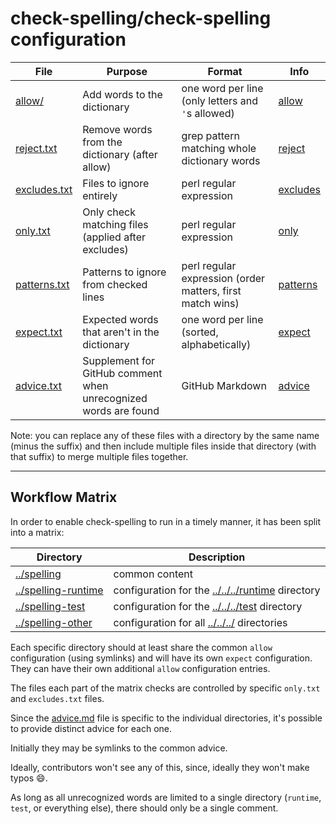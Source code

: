 # check-spelling/check-spelling configuration

File | Purpose | Format | Info
-|-|-|-
[allow/](allow/*.txt) | Add words to the dictionary | one word per line (only letters and `'`s allowed) | [allow](https://github.com/check-spelling/check-spelling/wiki/Configuration#allow)
[reject.txt](reject.txt) | Remove words from the dictionary (after allow) | grep pattern matching whole dictionary words | [reject](https://github.com/check-spelling/check-spelling/wiki/Configuration-Examples%3A-reject)
[excludes.txt](excludes.txt) | Files to ignore entirely | perl regular expression | [excludes](https://github.com/check-spelling/check-spelling/wiki/Configuration-Examples%3A-excludes)
[only.txt](only.txt) | Only check matching files (applied after excludes) | perl regular expression | [only](https://github.com/check-spelling/check-spelling/wiki/Configuration-Examples%3A-only)
[patterns.txt](patterns.txt) | Patterns to ignore from checked lines | perl regular expression (order matters, first match wins) | [patterns](https://github.com/check-spelling/check-spelling/wiki/Configuration-Examples%3A-patterns)
[expect.txt](expect.txt) | Expected words that aren't in the dictionary | one word per line (sorted, alphabetically) | [expect](https://github.com/check-spelling/check-spelling/wiki/Configuration#expect)
[advice.txt](advice.txt) | Supplement for GitHub comment when unrecognized words are found | GitHub Markdown | [advice](https://github.com/check-spelling/check-spelling/wiki/Configuration-Examples%3A-advice)

Note: you can replace any of these files with a directory by the same name (minus the suffix)
and then include multiple files inside that directory (with that suffix) to merge multiple files together.

---

## Workflow Matrix

In order to enable check-spelling to run in a timely manner, it has been split into a matrix:

Directory | Description
-|-
[../spelling](../spelling) | common content
[../spelling-runtime](../spelling-runtime) | configuration for the [../../../runtime](runtime) directory
[../spelling-test](../spelling-test) | configuration for the [../../../test](test) directory
[../spelling-other](../spelling-other) | configuration for all [../../../](other) directories

Each specific directory should at least share the common `allow` configuration (using symlinks) and will
have its own `expect` configuration. They can have their own additional `allow` configuration entries.

The files each part of the matrix checks are controlled by specific
`only.txt` and `excludes.txt` files.

Since the [advice.md](advice.md) file is specific to the individual directories,
it's possible to provide distinct advice for each one.

Initially they may be symlinks to the common advice.

Ideally, contributors won't see any of this, since, ideally they won't
make typos :smile:.

As long as all unrecognized words are limited to a single directory (`runtime`, `test`, or everything else), there should only be a single comment.
